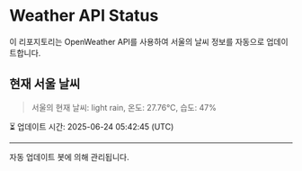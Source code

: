 
# Weather API Status

이 리포지토리는 OpenWeather API를 사용하여 서울의 날씨 정보를 자동으로 업데이트합니다.

## 현재 서울 날씨
> 서울의 현재 날씨: light rain, 온도: 27.76°C, 습도: 47%

⏳ 업데이트 시간: 2025-06-24 05:42:45 (UTC)

---
자동 업데이트 봇에 의해 관리됩니다.
